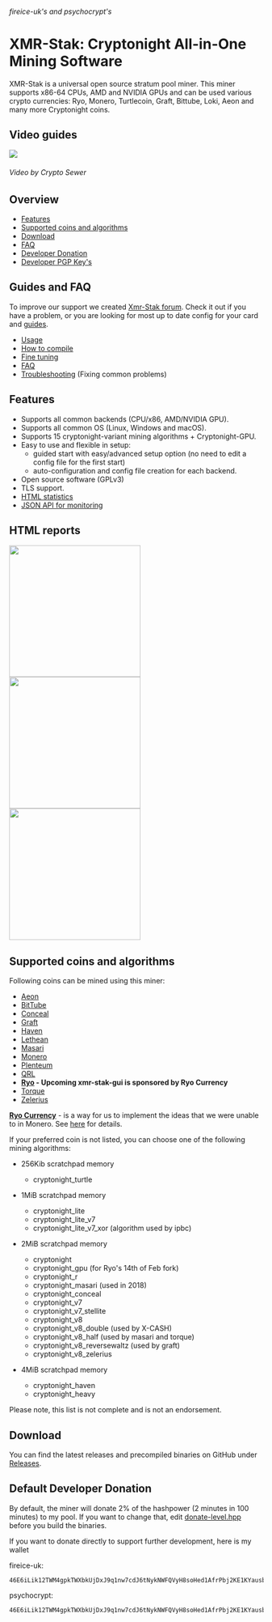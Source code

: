 ###### fireice-uk's and psychocrypt's
# XMR-Stak: Cryptonight All-in-One Mining Software

XMR-Stak is a universal open source stratum pool miner. This miner supports x86-64 CPUs, AMD and NVIDIA GPUs and can be used various crypto currencies: Ryo, Monero, Turtlecoin, Graft, Bittube, Loki, Aeon and many more Cryptonight coins.



## Video guides
[<img src="doc/_img/stak-yt-cover.jpg">](https://www.youtube.com/playlist?list=PLAhUkom29iGMFoN8pk91JA-oqvxlmJ5H8)
###### Video by Crypto Sewer

## Overview
* [Features](#features)
* [Supported coins and algorithms](#supported-coins-and-algorithms)
* [Download](#download)
* [FAQ](doc/FAQ.md)
* [Developer Donation](#default-developer-donation)
* [Developer PGP Key's](doc/pgp_keys.md)

## Guides and FAQ
To improve our support we created [Xmr-Stak forum](https://www.reddit.com/r/XmrStak). Check it out if you have a problem, or you are looking for most up to date config for your card and [guides](https://www.reddit.com/r/XmrStak/wiki/index).
* [Usage](doc/usage.md)
* [How to compile](doc/compile/compile.md)
* [Fine tuning](doc/tuning.md)
* [FAQ](doc/FAQ.md)
* [Troubleshooting](doc/troubleshooting.md) (Fixing common problems)

## Features

- Supports all common backends (CPU/x86, AMD/NVIDIA GPU).
- Supports all common OS (Linux, Windows and macOS).
- Supports 15 cryptonight-variant mining algorithms + Cryptonight-GPU.
- Easy to use and flexible in setup:
  - guided start with easy/advanced setup option (no need to edit a config file for the first start)
  - auto-configuration and config file creation for each backend.
- Open source software (GPLv3)
- TLS support.
- [HTML statistics](doc/usage.md#html-and-json-api-report-configuraton)
- [JSON API for monitoring](doc/usage.md#html-and-json-api-report-configuraton)

## HTML reports
  <img src="https://gist.githubusercontent.com/fireice-uk/2da301131ac01695ff79539a27b81d68/raw/4c09cdeee86f94df2e9dd86b927e64aded6184f5/xmr-stak-cpu-hashrate.png" width="260"> <img src="https://gist.githubusercontent.com/fireice-uk/2da301131ac01695ff79539a27b81d68/raw/4c09cdeee86f94df2e9dd86b927e64aded6184f5/xmr-stak-cpu-results.png" width="260"> <img src="https://gist.githubusercontent.com/fireice-uk/2da301131ac01695ff79539a27b81d68/raw/4c09cdeee86f94df2e9dd86b927e64aded6184f5/xmr-stak-cpu-connection.png" width="260">

## Supported coins and algorithms

Following coins can be mined using this miner:


- [Aeon](http://www.aeon.cash)
- [BitTube](https://coin.bit.tube/)
- [Conceal](https://conceal.network)
- [Graft](https://www.graft.network)
- [Haven](https://havenprotocol.com)
- [Lethean](https://lethean.io)
- [Masari](https://getmasari.org)
- [Monero](https://getmonero.org)
- [Plenteum](https://www.plenteum.com/)
- [QRL](https://theqrl.org)
- **[Ryo](https://ryo-currency.com) - Upcoming xmr-stak-gui is sponsored by Ryo Currency**
- [Torque](https://torque.cash/)
- [Zelerius](https://zelerius.org/)

**[Ryo Currency](https://ryo-currency.com)** - is a way for us to implement the ideas that we were unable to in
Monero. See [here](https://github.com/fireice-uk/cryptonote-speedup-demo/) for details.

If your preferred coin is not listed, you can choose one of the following mining algorithms:
- 256Kib scratchpad memory
    - cryptonight_turtle
    
    
- 1MiB scratchpad memory
    - cryptonight_lite
    - cryptonight_lite_v7
    - cryptonight_lite_v7_xor (algorithm used by ipbc)
    
    
- 2MiB scratchpad memory
    - cryptonight
    - cryptonight_gpu (for Ryo's 14th of Feb fork)
    - cryptonight_r
    - cryptonight_masari (used in 2018)
    - cryptonight_conceal
    - cryptonight_v7
    - cryptonight_v7_stellite
    - cryptonight_v8
    - cryptonight_v8_double (used by X-CASH)
    - cryptonight_v8_half (used by masari and torque)
    - cryptonight_v8_reversewaltz (used by graft)
    - cryptonight_v8_zelerius
    
    
- 4MiB scratchpad memory
    - cryptonight_haven
    - cryptonight_heavy

Please note, this list is not complete and is not an endorsement.

## Download

You can find the latest releases and precompiled binaries on GitHub under [Releases](https://github.com/wilberdell/xmr-stak/releases).

## Default Developer Donation

By default, the miner will donate 2% of the hashpower (2 minutes in 100 minutes) to my pool. If you want to change that, edit [donate-level.hpp](xmrstak/donate-level.hpp) before you build the binaries.

If you want to donate directly to support further development, here is my wallet

fireice-uk:
```
46E6iLik12TWM4gpkTWXbkUjDxJ9q1nw7cdJ6tNykNWFQVyH8soHed1AfrPbj2KE1KYausbRyVVUm7rCbjmHLNkE3BRQcs7
```

psychocrypt:
```
46E6iLik12TWM4gpkTWXbkUjDxJ9q1nw7cdJ6tNykNWFQVyH8soHed1AfrPbj2KE1KYausbRyVVUm7rCbjmHLNkE3BRQcs7
```
